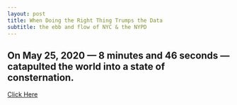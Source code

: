 ```yaml
---
layout: post
title: When Doing the Right Thing Trumps the Data
subtitle: the ebb and flow of NYC & the NYPD
---
```

## On May 25, 2020 — 8 minutes and 46 seconds — catapulted the world into a state of consternation.
[Click Here](https://medium.com/@sidmatata/when-doing-the-right-thing-trumps-the-data-b7840215f809?source=friends_link&sk=6d3a1ca60ec5998c167d124636c3d923)
